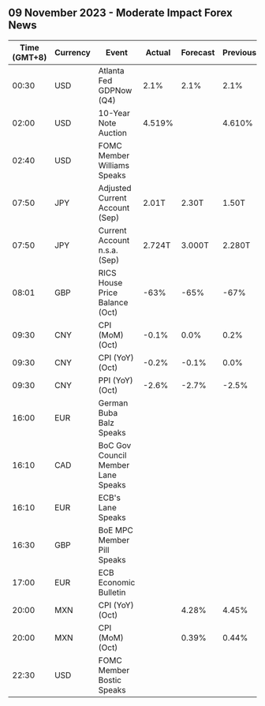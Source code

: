 ## 09 November 2023 - Moderate Impact Forex News

| Time (GMT+8) | Currency | Event | Actual | Forecast | Previous |
|------|----------|-------|--------|----------|----------|
| 00:30 | USD | Atlanta Fed GDPNow (Q4) | 2.1% | 2.1% | 2.1% |
| 02:00 | USD | 10-Year Note Auction | 4.519% |  | 4.610% |
| 02:40 | USD | FOMC Member Williams Speaks |  |  |  |
| 07:50 | JPY | Adjusted Current Account (Sep) | 2.01T | 2.30T | 1.50T |
| 07:50 | JPY | Current Account n.s.a. (Sep) | 2.724T | 3.000T | 2.280T |
| 08:01 | GBP | RICS House Price Balance (Oct) | -63% | -65% | -67% |
| 09:30 | CNY | CPI (MoM) (Oct) | -0.1% | 0.0% | 0.2% |
| 09:30 | CNY | CPI (YoY) (Oct) | -0.2% | -0.1% | 0.0% |
| 09:30 | CNY | PPI (YoY) (Oct) | -2.6% | -2.7% | -2.5% |
| 16:00 | EUR | German Buba Balz Speaks |  |  |  |
| 16:10 | CAD | BoC Gov Council Member Lane Speaks |  |  |  |
| 16:10 | EUR | ECB's Lane Speaks |  |  |  |
| 16:30 | GBP | BoE MPC Member Pill Speaks |  |  |  |
| 17:00 | EUR | ECB Economic Bulletin |  |  |  |
| 20:00 | MXN | CPI (YoY) (Oct) |  | 4.28% | 4.45% |
| 20:00 | MXN | CPI (MoM) (Oct) |  | 0.39% | 0.44% |
| 22:30 | USD | FOMC Member Bostic Speaks |  |  |  |
